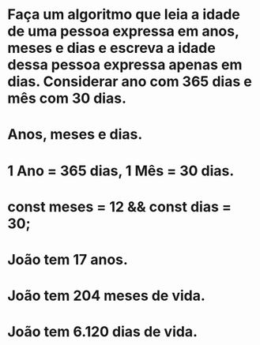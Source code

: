 # Faça um algoritmo que leia a idade de uma pessoa expressa em anos, meses e dias e escreva a idade dessa pessoa expressa apenas em dias. Considerar ano com 365 dias e mês com 30 dias.

# Anos, meses e dias.

# 1 Ano = 365 dias, 1 Mês = 30 dias.

# const meses = 12 && const dias = 30;

# João tem 17 anos.

# João tem 204 meses de vida.

# João tem 6.120 dias de vida.
